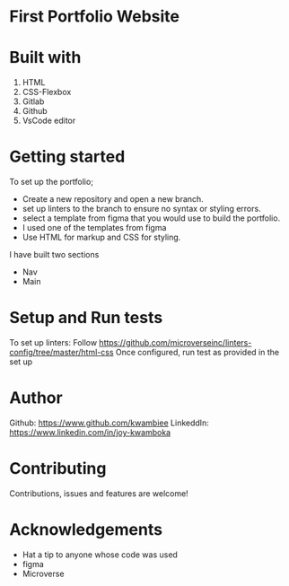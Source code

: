 # First Portfolio Website

# Built with

1. HTML
2. CSS-Flexbox
3. Gitlab
4. Github
5. VsCode editor

# Getting started

To set up the portfolio;

- Create a new repository and open a new branch.
- set up linters to the branch to ensure no syntax or styling errors.
- select a template from figma that you would use to build the portfolio.
- I used one of the templates from figma
- Use HTML for markup and CSS for styling.

I have built two sections

- Nav
- Main

# Setup and Run tests

To set up linters: Follow https://github.com/microverseinc/linters-config/tree/master/html-css
Once configured, run test as provided in the set up

# Author

Github: https://www.github.com/kwambiee
LinkeddIn: https://www.linkedin.com/in/joy-kwamboka

# Contributing

Contributions, issues and features are welcome!

# Acknowledgements

- Hat a tip to anyone whose code was used
- figma
- Microverse
